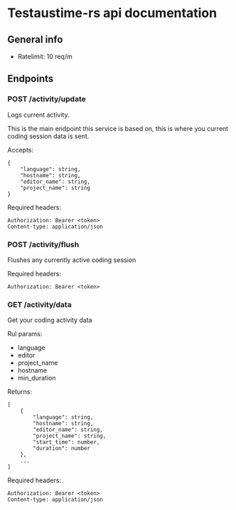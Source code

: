 # Testaustime-rs api documentation

## General info

- Ratelimit: 10 req/m

## Endpoints

### POST /activity/update

Logs current activity.

This is the main endpoint this service is based on, this is where you current coding session data is sent.

Accepts:
```
{
    "language": string,
    "hostname": string,
    "editor_name": string,
    "project_name": string
}
```

Required headers:
```
Authorization: Bearer <token>
Content-type: application/json
```

### POST /activity/flush

Flushes any currently active coding session

Required headers:
```
Authorization: Bearer <token>
```

### GET /activity/data

Get your coding activity data

Rul params:
- language
- editor
- project_name
- hostname
- min_duration

Returns:
```
[
    {
        "language": string,
        "hostname": string,
        "editor_name": string,
        "project_name": string,
        "start_time": number,
        "duration": number
    },
    ...
]
```

Required headers:
```
Authorization: Bearer <token>
Content-type: application/json
```
